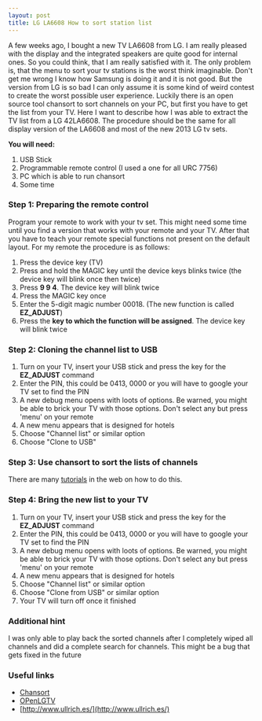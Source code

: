 ```yaml
---
layout: post
title: LG LA6608 How to sort station list
---
```


A few weeks ago, I bought a new TV LA6608 from LG. I am really pleased with the display and the integrated speakers are quite good for internal ones. So you could think, that I am really satisfied with it. The only problem is, that the menu to sort your tv stations is the worst think imaginable. Don't get me wrong I know how Samsung is doing it and it is not good. But the version from LG is so bad I can only assume it is some kind of weird contest to create the worst possible user experience. Luckily there is an open source tool chansort to sort channels on your PC, but first you have to get the list from your TV. Here I want to describe how I was able to extract the TV list from a LG 42LA6608. The procedure should be the same for all display version of the LA6608 and most of the new 2013 LG tv sets.

**You will need:**
1. USB Stick
2. Programmable remote control (I used a one for all URC 7756)
3. PC which is able to run chansort
4. Some time

### Step 1: Preparing the remote control
Program your remote to work with your tv set. This might need some time until you find a version that works with your remote and your TV. After that you have to teach your remote special functions not present on the default layout. For my remote the procedure is as follows:

1. Press the device key (TV)
2. Press and hold the MAGIC key until the device keys blinks twice (the device key will blink once then twice)
3. Press **9 9 4**. The device key will blink twice
4. Press the MAGIC key once
5. Enter the 5-digit magic number 00018. (The new function is called **EZ_ADJUST**)
6. Press the **key to which the function will be assigned**. The device key will blink twice

### Step 2: Cloning the channel list to USB
1. Turn on your TV, insert your USB stick and press the key for the **EZ_ADJUST** command
2. Enter the PIN, this could be 0413, 0000 or you will have to google your TV set to find the PIN
3. A new debug menu opens with loots of options. Be warned, you might be able to brick your TV with those options. Don't select any but press 'menu' on your remote
4. A new menu appears that is designed for hotels
5. Choose "Channel list" or similar option
6. Choose "Clone to USB"

### Step 3: Use chansort to sort the lists of channels
There are many [tutorials](https://github.com/PredatH0r/ChanSort/wiki) in the web on how to do this. 


### Step 4: Bring the new list to your TV
1. Turn on your TV, insert your USB stick and press the key for the **EZ_ADJUST** command
2. Enter the PIN, this could be 0413, 0000 or you will have to google your TV set to find the PIN
3. A new debug menu opens with loots of options. Be warned, you might be able to brick your TV with those options. Don't select any but press 'menu' on your remote
4. A new menu appears that is designed for hotels
5. Choose "Channel list" or similar option
6. Choose "Clone from USB" or similar option
7. Your TV will turn off once it finished

### Additional hint
I was only able to play back the sorted channels after I completely wiped all channels and did a complete search for channels. This might be a bug that gets fixed in the future

### Useful links
* [Chansort](https://github.com/PredatH0r/ChanSort)
* [OPenLGTV](http://openlgtv.org.ru)
* [http://www.ullrich.es/](http://www.ullrich.es/)

